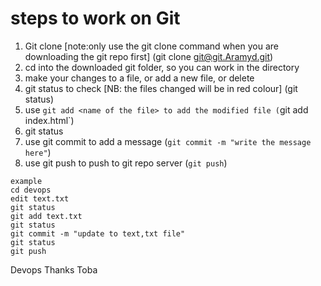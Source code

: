 # steps to work on Git

1. Git clone  [note:only use the git clone command when you are downloading the git repo first] (git clone git@git.Aramyd.git)
2. cd into the downloaded git folder, so you can work in the directory
3. make your changes to a file, or add a new file, or delete
4. git status to check [NB: the files changed will be in red colour] (git status)
5. use `git add <name of the file> to add the modified file (`git add index.html`)
6. git status 
7. use git commit to add a message (`git commit -m "write the message here"`)
8. use git push to push to git repo server (`git push`)

```
example
cd devops
edit text.txt
git status
git add text.txt
git status
git commit -m "update to text,txt file"
git status
git push
```
Devops
Thanks Toba

